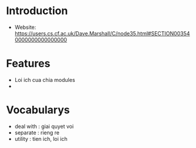 <!---
/*******************************************************************************
// Project name   :
// File name      : divide_a_program_between_several_files.md
// Created date   : Tue 18 Apr 2017
// Author         : Huy Hung Ho
// Last modified  : Tue 18 Apr 2017
// Desc           :
*******************************************************************************/
-->
Introduction
============
* Website: https://users.cs.cf.ac.uk/Dave.Marshall/C/node35.html#SECTION003540000000000000000

Features
========
* Loi ich cua chia modules
*

Vocabularys
===========
- deal with     : giai quyet voi
- separate      : rieng re
- utility       : tien ich, loi ich
